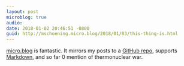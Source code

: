 ```yaml
---
layout: post
microblog: true
audio: 
date: 2018-01-02 20:46:51 -0800
guid: http://mschoening.micro.blog/2018/01/03/this-thing-is.html
---
```

[micro.blog](https://micro.blog/) is fantastic. It mirrors my posts to a [GitHub repo](https://github.com/max/max.github.io), supports [Markdown](https://daringfireball.net), and so far 0 mention of thermonuclear war.
